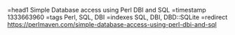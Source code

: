 =head1 Simple Database access using Perl DBI and SQL
=timestamp 1333663960
=tags Perl, SQL, DBI
=indexes SQL, DBI, DBD::SQLite
=redirect https://perlmaven.com/simple-database-access-using-perl-dbi-and-sql
